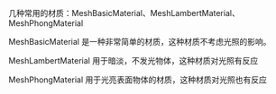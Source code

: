 



几种常用的材质：MeshBasicMaterial、MeshLambertMaterial、MeshPhongMaterial

MeshBasicMaterial 是一种非常简单的材质，这种材质不考虑光照的影响。

MeshLambertMaterial 用于暗淡，不发光物体，这种材质对光照有反应

MeshPhongMaterial 用于光亮表面物体的材质，这种材质对光照也有反应